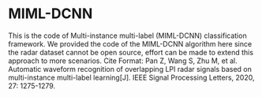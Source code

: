 # MIML-DCNN
This is the code of Multi-instance multi-label (MIML-DCNN) classification framework.
We provided the code of the MIML-DCNN algorithm here since the radar dataset cannot be open source, effort can be made to extend this approach to more scenarios.
Cite Format: 
Pan Z, Wang S, Zhu M, et al. Automatic waveform recognition of overlapping LPI radar signals based on multi-instance multi-label learning[J]. IEEE Signal Processing Letters, 2020, 27: 1275-1279.
